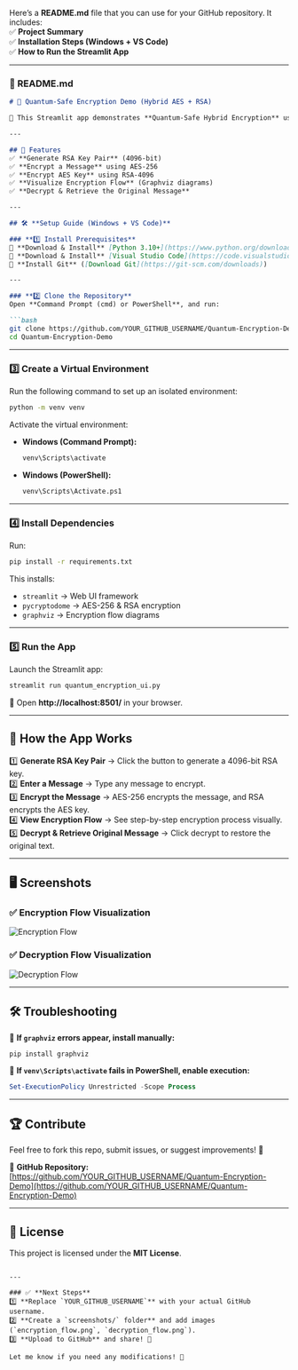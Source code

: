 Here’s a **README.md** file that you can use for your GitHub repository. It includes:  
✅ **Project Summary**  
✅ **Installation Steps (Windows + VS Code)**  
✅ **How to Run the Streamlit App**  

---

### **📜 README.md**

```markdown
# 🔐 Quantum-Safe Encryption Demo (Hybrid AES + RSA)

🚀 This Streamlit app demonstrates **Quantum-Safe Hybrid Encryption** using **AES-256 for message security** and **RSA-4096 for key exchange**. It visually explains how encryption works using interactive **Graphviz diagrams**.

---

## 📌 Features
✅ **Generate RSA Key Pair** (4096-bit)  
✅ **Encrypt a Message** using AES-256  
✅ **Encrypt AES Key** using RSA-4096  
✅ **Visualize Encryption Flow** (Graphviz diagrams)  
✅ **Decrypt & Retrieve the Original Message**  

---

## 🛠️ **Setup Guide (Windows + VS Code)**

### **1️⃣ Install Prerequisites**
🔹 **Download & Install** [Python 3.10+](https://www.python.org/downloads/)  
🔹 **Download & Install** [Visual Studio Code](https://code.visualstudio.com/)  
🔹 **Install Git** ([Download Git](https://git-scm.com/downloads))

---

### **2️⃣ Clone the Repository**
Open **Command Prompt (cmd) or PowerShell**, and run:

```bash
git clone https://github.com/YOUR_GITHUB_USERNAME/Quantum-Encryption-Demo.git
cd Quantum-Encryption-Demo
```

---

### **3️⃣ Create a Virtual Environment**
Run the following command to set up an isolated environment:

```bash
python -m venv venv
```

Activate the virtual environment:

- **Windows (Command Prompt):**
  ```bash
  venv\Scripts\activate
  ```
- **Windows (PowerShell):**
  ```bash
  venv\Scripts\Activate.ps1
  ```

---

### **4️⃣ Install Dependencies**
Run:

```bash
pip install -r requirements.txt
```

This installs:
- `streamlit` → Web UI framework  
- `pycryptodome` → AES-256 & RSA encryption  
- `graphviz` → Encryption flow diagrams  

---

### **5️⃣ Run the App**
Launch the Streamlit app:

```bash
streamlit run quantum_encryption_ui.py
```

📌 Open **http://localhost:8501/** in your browser.  

---

## 📜 **How the App Works**
1️⃣ **Generate RSA Key Pair** → Click the button to generate a 4096-bit RSA key.  
2️⃣ **Enter a Message** → Type any message to encrypt.  
3️⃣ **Encrypt the Message** → AES-256 encrypts the message, and RSA encrypts the AES key.  
4️⃣ **View Encryption Flow** → See step-by-step encryption process visually.  
5️⃣ **Decrypt & Retrieve Original Message** → Click decrypt to restore the original text.  

---

## 🖥️ **Screenshots**
### ✅ **Encryption Flow Visualization**
![Encryption Flow](screenshots/encryption_flow.png)

### ✅ **Decryption Flow Visualization**
![Decryption Flow](screenshots/decryption_flow.png)

---

## 🛠 **Troubleshooting**
🔹 **If `graphviz` errors appear, install manually:**  
```bash
pip install graphviz
```
🔹 **If `venv\Scripts\activate` fails in PowerShell, enable execution:**  
```powershell
Set-ExecutionPolicy Unrestricted -Scope Process
```

---

## 🏆 **Contribute**
Feel free to fork this repo, submit issues, or suggest improvements! 🚀

🔗 **GitHub Repository:** [https://github.com/YOUR_GITHUB_USERNAME/Quantum-Encryption-Demo](https://github.com/YOUR_GITHUB_USERNAME/Quantum-Encryption-Demo)

---

## 📜 **License**
This project is licensed under the **MIT License**.
```

---

### ✅ **Next Steps**
1️⃣ **Replace `YOUR_GITHUB_USERNAME`** with your actual GitHub username.  
2️⃣ **Create a `screenshots/` folder** and add images (`encryption_flow.png`, `decryption_flow.png`).  
3️⃣ **Upload to GitHub** and share! 🚀  

Let me know if you need any modifications! 🚀

